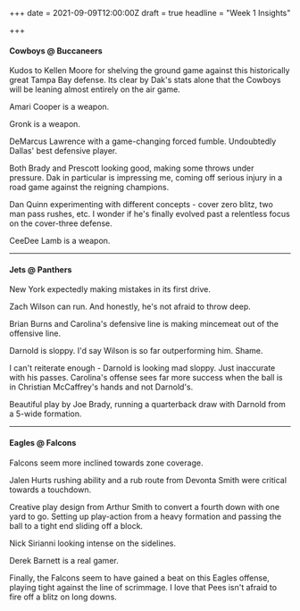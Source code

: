 +++
date = 2021-09-09T12:00:00Z
draft = true
headline = "Week 1 Insights"

+++
#### Cowboys @ Buccaneers

Kudos to Kellen Moore for shelving the ground game against this historically great Tampa Bay defense. Its clear by Dak's stats alone that the Cowboys will be leaning almost entirely on the air game.

Amari Cooper is a weapon.

Gronk is a weapon.

DeMarcus Lawrence with a game-changing forced fumble. Undoubtedly Dallas' best defensive player.

Both Brady and Prescott looking good, making some throws under pressure. Dak in particular is impressing me, coming off serious injury in a road game against the reigning champions.

Dan Quinn experimenting with different concepts - cover zero blitz, two man pass rushes, etc. I wonder if he's finally evolved past a relentless focus on the cover-three defense.

CeeDee Lamb is a weapon.

***

#### Jets @ Panthers

New York expectedly making mistakes in its first drive.

Zach Wilson can run. And honestly, he's not afraid to throw deep.

Brian Burns and Carolina's defensive line is making mincemeat out of the offensive line.

Darnold is sloppy. I'd say Wilson is so far outperforming him. Shame.

I can't reiterate enough - Darnold is looking mad sloppy. Just inaccurate with his passes. Carolina's offense sees far more success when the ball is in Christian McCaffrey's hands and not Darnold's.

Beautiful play by Joe Brady, running a quarterback draw with Darnold from a 5-wide formation.

***

#### Eagles @ Falcons

Falcons seem more inclined towards zone coverage.

Jalen Hurts rushing ability and a rub route from Devonta Smith were critical towards a touchdown.

Creative play design from Arthur Smith to convert a fourth down with one yard to go. Setting up play-action from a heavy formation and passing the ball to a tight end sliding off a block. 

Nick Sirianni looking intense on the sidelines.

Derek Barnett is a real gamer.

Finally, the Falcons seem to have gained a beat on this Eagles offense, playing tight against the line of scrimmage. I love that Pees isn't afraid to fire off a blitz on long downs.